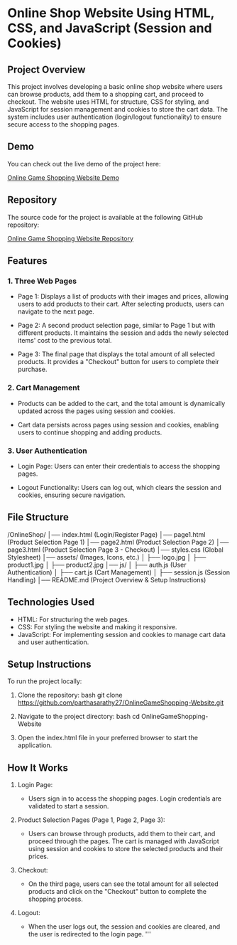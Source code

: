 # Online Shop Website Using HTML, CSS, and JavaScript (Session and Cookies)

## Project Overview

This project involves developing a basic online shop website where users can browse products, add them to a shopping cart, and proceed to checkout. The website uses HTML for structure, CSS for styling, and JavaScript for session management and cookies to store the cart data. The system includes user authentication (login/logout functionality) to ensure secure access to the shopping pages.

## Demo

You can check out the live demo of the project here:

[Online Game Shopping Website Demo](https://parthasarathy27.github.io/OnlineGameShopping-Website/index.html)

## Repository

The source code for the project is available at the following GitHub repository:

[Online Game Shopping Website Repository](https://github.com/parthasarathy27/OnlineGameShopping-Website)

## Features

### 1. Three Web Pages

- Page 1: Displays a list of products with their images and prices, allowing users to add products to their cart. After selecting products, users can navigate to the next page.
  
- Page 2: A second product selection page, similar to Page 1 but with different products. It maintains the session and adds the newly selected items' cost to the previous total.
  
- Page 3: The final page that displays the total amount of all selected products. It provides a "Checkout" button for users to complete their purchase.

### 2. Cart Management

- Products can be added to the cart, and the total amount is dynamically updated across the pages using session and cookies.
  
- Cart data persists across pages using session and cookies, enabling users to continue shopping and adding products.

### 3. User Authentication

- Login Page: Users can enter their credentials to access the shopping pages.
  
- Logout Functionality: Users can log out, which clears the session and cookies, ensuring secure navigation.

## File Structure

/OnlineShop/
│── index.html           (Login/Register Page)
│── page1.html           (Product Selection Page 1)
│── page2.html           (Product Selection Page 2)
│── page3.html           (Product Selection Page 3 - Checkout)
│── styles.css           (Global Stylesheet)
│── assets/              (Images, Icons, etc.)
│   ├── logo.jpg
│   ├── product1.jpg
│   ├── product2.jpg
│── js/
│   ├── auth.js          (User Authentication)
│   ├── cart.js          (Cart Management)
│   ├── session.js       (Session Handling)
│── README.md            (Project Overview & Setup Instructions)


## Technologies Used

- HTML: For structuring the web pages.
- CSS: For styling the website and making it responsive.
- JavaScript: For implementing session and cookies to manage cart data and user authentication.

## Setup Instructions

To run the project locally:

1. Clone the repository:
   bash
   git clone https://github.com/parthasarathy27/OnlineGameShopping-Website.git
   

2. Navigate to the project directory:
   bash
   cd OnlineGameShopping-Website
   

3. Open the index.html file in your preferred browser to start the application.

## How It Works

1. Login Page: 
   - Users sign in to access the shopping pages. Login credentials are validated to start a session.
  
2. Product Selection Pages (Page 1, Page 2, Page 3): 
   - Users can browse through products, add them to their cart, and proceed through the pages. The cart is managed with JavaScript using session and cookies to store the selected products and their prices.
  
3. Checkout:
   - On the third page, users can see the total amount for all selected products and click on the "Checkout" button to complete the shopping process.

4. Logout: 
   - When the user logs out, the session and cookies are cleared, and the user is redirected to the login page.
'''
